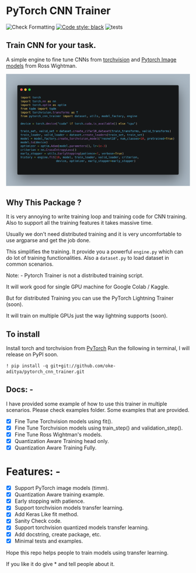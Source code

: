 # PyTorch CNN Trainer

![Check Formatting](https://github.com/oke-aditya/pytorch_cnn_trainer/workflows/Check%20Formatting/badge.svg)
[![Code style: black](https://img.shields.io/badge/code%20style-black-000000.svg)](https://github.com/psf/black)
![tests](https://github.com/oke-aditya/pytorch_cnn_trainer/workflows/tests/badge.svg)

## Train CNN for your task.

A simple engine to fine tune CNNs from [torchvision](https://github.com/pytorch/vision) and [Pytorch Image models](https://github.com/rwightman/pytorch-image-models) from Ross Wightman.

![Example](images/example.png)

## Why This Package ?

It is very annoying to write training loop and training code for CNN training. Also to support all the training features it takes massive time.

Usually we don't need distributed training and it is very uncomfortable to use argparse and get the job done.

This simplifies the training. It provide you a powerful `engine.py` which can do lot of training functionalities. 
Also a `dataset.py` to load dataset in common scenarios.

Note: - 
Pytorch Trainer is not a distributed training script.

It will work good for single GPU machine for Google Colab / Kaggle.

But for distributed Training you can use the PyTorch Lightning Trainer (soon). 

It will train on multiple GPUs just the way lightning supports (soon).

## To install 

Install torch and torchvision from [PyTorch](https://pytorch.org/)
Run the following in terminal, I will release on PyPI soon.

```
! pip install -q git+git://github.com/oke-aditya/pytorch_cnn_trainer.git
```

## Docs: -
I have provided some example of how to use this trainer in multiple scenarios. Please check examples folder.
Some examples that are provided.
- [x] Fine Tune Torchvision models using fit().
- [x] Fine Tune Torchvision models using train_step() and validation_step().
- [x] Fine Tune Ross Wightman's models.
- [x] Quantization Aware Training head only.
- [x] Quantization Aware Training Fully.

# Features: -

- [x] Support PyTorch image models (timm).
- [x] Quantization Aware training example.
- [x] Early stopping with patience.
- [x] Support torchvision models transfer learning.
- [x] Add Keras Like fit method.
- [x] Sanity Check code.
- [x] Support torchvision quantized models transfer learning.
- [x] Add docstring, create package, etc.
- [x] Minimal tests and examples.

Hope this repo helps people to train models using transfer learning. 

If you like it do give * and tell people about it.
